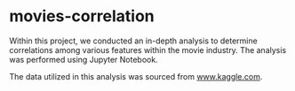 # movies-correlation

Within this project, we conducted an in-depth analysis to determine correlations among various features within the movie industry. 
The analysis was performed using Jupyter Notebook.

The data utilized in this analysis was sourced from www.kaggle.com.
